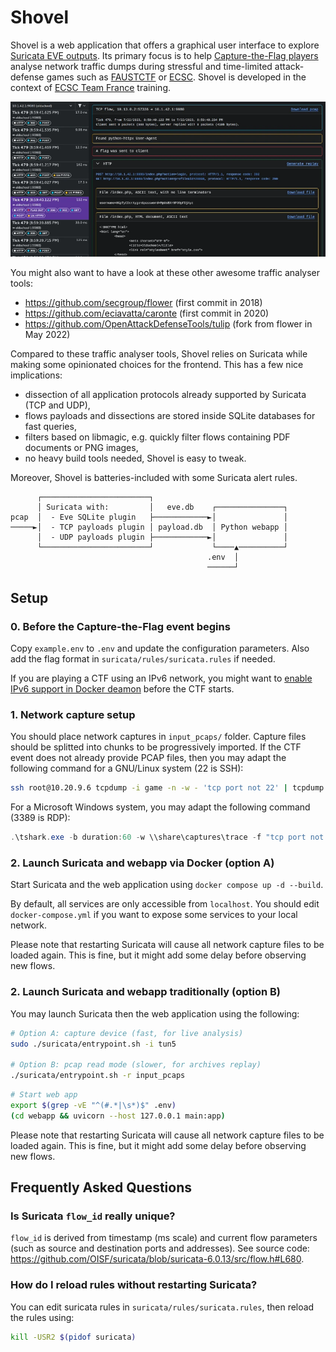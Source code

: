 # Shovel

<!--
Copyright (C) 2023-2024  ANSSI
SPDX-License-Identifier: CC0-1.0
-->

Shovel is a web application that offers a graphical user interface to explore
[Suricata EVE outputs](https://docs.suricata.io/en/suricata-7.0.1/output/eve/eve-json-output.html).
Its primary focus is to help [Capture-the-Flag players](https://en.wikipedia.org/wiki/Capture_the_flag_(cybersecurity))
analyse network traffic dumps during stressful and time-limited attack-defense games such as
[FAUSTCTF](https://faustctf.net/) or [ECSC](https://ecsc.eu/).
Shovel is developed in the context of
[ECSC Team France](https://ctftime.org/team/159269/) training.

![Shovel during ENOWARS7](./.github/demo.webp)

You might also want to have a look at these other awesome traffic analyser tools:

  - https://github.com/secgroup/flower (first commit in 2018)
  - https://github.com/eciavatta/caronte (first commit in 2020)
  - https://github.com/OpenAttackDefenseTools/tulip (fork from flower in May 2022)

Compared to these traffic analyser tools, Shovel relies on Suricata while making
some opinionated choices for the frontend. This has a few nice implications:

  - dissection of all application protocols already supported by Suricata (TCP and UDP),
  - flows payloads and dissections are stored inside SQLite databases for fast queries,
  - filters based on libmagic, e.g. quickly filter flows containing PDF documents or PNG images,
  - no heavy build tools needed, Shovel is easy to tweak.

Moreover, Shovel is batteries-included with some Suricata alert rules.

```
      ┌────────────────────────┐
      │ Suricata with:         │   eve.db    ┌───────────────┐
pcap  │  - Eve SQLite plugin   ├────────────►│               │
─────►│  - TCP payloads plugin │ payload.db  │ Python webapp │
      │  - UDP payloads plugin ├────────────►│               │
      └────────────────────────┘             └────▲──────────┘
                                            .env  │
                                            ──────┘
```

## Setup

### 0. Before the Capture-the-Flag event begins

Copy `example.env` to `.env` and update the configuration parameters.
Also add the flag format in `suricata/rules/suricata.rules` if needed.

If you are playing a CTF using an IPv6 network, you might want to [enable IPv6 support in Docker deamon](https://docs.docker.com/config/daemon/ipv6/) before the CTF starts.

### 1. Network capture setup

You should place network captures in `input_pcaps/` folder.
Capture files should be splitted into chunks to be progressively imported.
If the CTF event does not already provide PCAP files, then you may adapt the
following command for a GNU/Linux system (22 is SSH):
```bash
ssh root@10.20.9.6 tcpdump -i game -n -w - 'tcp port not 22' | tcpdump -n -r - -G 30 -w input_pcaps/trace-%Y-%m-%d_%H-%M-%S.pcap
```
For a Microsoft Windows system, you may adapt the following command (3389 is RDP):
```powershell
.\tshark.exe -b duration:60 -w \\share\captures\trace -f "tcp port not 3389"
```

### 2. Launch Suricata and webapp via Docker (option A)

Start Suricata and the web application using `docker compose up -d --build`.

By default, all services are only accessible from `localhost`.
You should edit `docker-compose.yml` if you want to expose some services to your local network.

Please note that restarting Suricata will cause all network capture files to be loaded again.
This is fine, but it might add some delay before observing new flows.

### 2. Launch Suricata and webapp traditionally (option B)

You may launch Suricata then the web application using the following:
```bash
# Option A: capture device (fast, for live analysis)
sudo ./suricata/entrypoint.sh -i tun5

# Option B: pcap read mode (slower, for archives replay)
./suricata/entrypoint.sh -r input_pcaps
```

```bash
# Start web app
export $(grep -vE "^(#.*|\s*)$" .env)
(cd webapp && uvicorn --host 127.0.0.1 main:app)
```

Please note that restarting Suricata will cause all network capture files to be loaded again.
This is fine, but it might add some delay before observing new flows.

## Frequently Asked Questions

### Is Suricata `flow_id` really unique?

`flow_id` is derived from timestamp (ms scale) and current flow parameters (such
as source and destination ports and addresses). See source code:
<https://github.com/OISF/suricata/blob/suricata-6.0.13/src/flow.h#L680>.

### How do I reload rules without restarting Suricata?

You can edit suricata rules in `suricata/rules/suricata.rules`, then reload the rules
using:
```bash
kill -USR2 $(pidof suricata)
```
